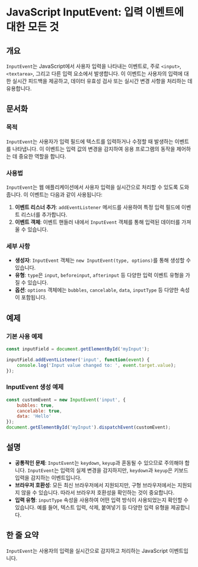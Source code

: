 <!--
Meta Description: # JavaScript InputEvent: 입력 이벤트에 대한 모든 것 ## 개요 `InputEvent`는 JavaScript에서 사용자 입력을 나타내는 이벤트로, 주로 `<input>`, `<textarea>`, 그리고 다른 입력 요소에서 발생합니다. 이 이벤트는 ...
Meta Keywords: inputevent, input, 이벤트, 있습니다, javascript
-->

# JavaScript InputEvent: 입력 이벤트에 대한 모든 것

## 개요
`InputEvent`는 JavaScript에서 사용자 입력을 나타내는 이벤트로, 주로 `<input>`, `<textarea>`, 그리고 다른 입력 요소에서 발생합니다. 이 이벤트는 사용자의 입력에 대한 실시간 피드백을 제공하고, 데이터 유효성 검사 또는 실시간 변경 사항을 처리하는 데 유용합니다.

## 문서화
### 목적
`InputEvent`는 사용자가 입력 필드에 텍스트를 입력하거나 수정할 때 발생하는 이벤트를 나타냅니다. 이 이벤트는 입력 값의 변경을 감지하여 응용 프로그램의 동작을 제어하는 데 중요한 역할을 합니다.

### 사용법
`InputEvent`는 웹 애플리케이션에서 사용자 입력을 실시간으로 처리할 수 있도록 도와줍니다. 이 이벤트는 다음과 같이 사용됩니다:

1. **이벤트 리스너 추가**: `addEventListener` 메서드를 사용하여 특정 입력 필드에 이벤트 리스너를 추가합니다.
2. **이벤트 객체**: 이벤트 핸들러 내에서 `InputEvent` 객체를 통해 입력된 데이터를 가져올 수 있습니다.

### 세부 사항
- **생성자**: `InputEvent` 객체는 `new InputEvent(type, options)`를 통해 생성할 수 있습니다.
- **유형**: `type`은 `input`, `beforeinput`, `afterinput` 등 다양한 입력 이벤트 유형을 가질 수 있습니다.
- **옵션**: `options` 객체에는 `bubbles`, `cancelable`, `data`, `inputType` 등 다양한 속성이 포함됩니다.

## 예제
### 기본 사용 예제
```javascript
const inputField = document.getElementById('myInput');

inputField.addEventListener('input', function(event) {
    console.log('Input value changed to: ', event.target.value);
});
```

### InputEvent 생성 예제
```javascript
const customEvent = new InputEvent('input', {
    bubbles: true,
    cancelable: true,
    data: 'Hello'
});
document.getElementById('myInput').dispatchEvent(customEvent);
```

## 설명
- **공통적인 문제**: `InputEvent`는 `keydown`, `keyup`과 혼동될 수 있으므로 주의해야 합니다. `InputEvent`는 입력의 실제 변경을 감지하지만, `keydown`과 `keyup`은 키보드 입력을 감지하는 이벤트입니다.
- **브라우저 호환성**: 모든 최신 브라우저에서 지원되지만, 구형 브라우저에서는 지원되지 않을 수 있습니다. 따라서 브라우저 호환성을 확인하는 것이 중요합니다.
- **입력 유형**: `inputType` 속성을 사용하여 어떤 입력 방식이 사용되었는지 확인할 수 있습니다. 예를 들어, 텍스트 입력, 삭제, 붙여넣기 등 다양한 입력 유형을 제공합니다.

## 한 줄 요약
`InputEvent`는 사용자의 입력을 실시간으로 감지하고 처리하는 JavaScript 이벤트입니다.